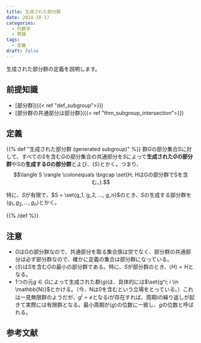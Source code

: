 ```yaml
---
title: 生成された部分群
date: 2024-10-17
categories:
  - 代数学
  - 群論
tags:
  - 定義
draft: false
---
```


生成された部分群の定義を説明します。

<!--more-->

## 前提知識

- [部分群]({{< ref "def_subgroup">}})
- [部分群の共通部分は部分群]({{< ref "thm_subgroup_intersection">}})

## 定義

{{% def "生成された部分群 (generated subgroup)" %}}
群$G$の部分集合$S$に対して、すべての$S$を含む$G$の部分集合の共通部分を$S$によって**生成された$G$の部分群**や$S$の**生成する$G$の部分群**とよび、$\langle S \rangle$とかく。つまり、
$$\langle S \rangle \colonequals \bigcap \set{H; HはGの部分群でSを含む。}.$$

特に、$S$が有限で、$S = \set{g_1, g_2, ..., g_n}$のとき、$S$の生成する部分群を$\langle g_1, g_2, ..., g_n \rangle$とかく。

{{% /def %}}

## 注意

- $G$は$G$の部分群なので、共通部分を取る集合族は空でなく、部分群の共通部分は必ず部分群なので、確かに定義の集合は部分群になっている。
- $\langle S \rangle$は$S$を含む$G$の最小の部分群である。特に、$S$が部分群のとき、$\langle H \rangle = H$となる。
- 1つの元$g \in G$によって生成された群$\langle g \rangle$は、具体的には$\set{g^i; i \in \mathbb{N}}$とかける。（今、$\mathrm{N}$は$0$を含むという立場をとっている。）これは一見無限群のようだが、$g^i = e$となる$i$が存在すれば、周期$i$の繰り返しが起きて実際には有限群となる。最小周期が$\langle g \rangle$の位数に一致し、$g$の位数と呼ばれる。

## 参考文献
